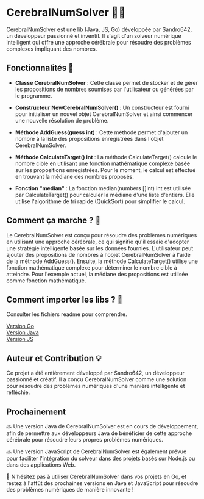 # CerebralNumSolver 👨‍💻

CerebralNumSolver est une lib (Java, JS, Go) développée par Sandro642, un développeur passionné et inventif. Il s'agit d'un solveur numérique intelligent qui offre une approche cérébrale pour résoudre des problèmes complexes impliquant des nombres.

## Fonctionnalités 🎯

- **Classe CerebralNumSolver** : Cette classe permet de stocker et de gérer les propositions de nombres soumises par l'utilisateur ou générées par le programme.

- **Constructeur NewCerebralNumSolver()** : Un constructeur est fourni pour initialiser un nouvel objet CerebralNumSolver et ainsi commencer une nouvelle résolution de problème.

- **Méthode AddGuess(guess int)** : Cette méthode permet d'ajouter un nombre à la liste des propositions enregistrées dans l'objet CerebralNumSolver.

- **Méthode CalculateTarget() int** : La méthode CalculateTarget() calcule le nombre cible en utilisant une fonction mathématique complexe basée sur les propositions enregistrées. Pour le moment, le calcul est effectué en trouvant la médiane des nombres proposés.

- **Fonction "median"** : La fonction median(numbers []int) int est utilisée par CalculateTarget() pour calculer la médiane d'une liste d'entiers. Elle utilise l'algorithme de tri rapide (QuickSort) pour simplifier le calcul.

## Comment ça marche ? 🤔

Le CerebralNumSolver est conçu pour résoudre des problèmes numériques en utilisant une approche cérébrale, ce qui signifie qu'il essaie d'adopter une stratégie intelligente basée sur les données fournies. L'utilisateur peut ajouter des propositions de nombres à l'objet CerebralNumSolver à l'aide de la méthode AddGuess(). Ensuite, la méthode CalculateTarget() utilise une fonction mathématique complexe pour déterminer le nombre cible à atteindre. Pour l'exemple actuel, la médiane des propositions est utilisée comme fonction mathématique.

## Comment importer les libs ? 🤔

Consulter les fichiers readme pour comprendre.

<a href="https://github.com/Sandro642/CerebralNumSolver/tree/main/Version-GO">Version Go</a>
<br>
<a href="https://github.com/Sandro642/CerebralNumSolver/tree/main/Version-Java">Version Java</a>
<br>
<a href="https://github.com/Sandro642/CerebralNumSolver/tree/main/Version-JS">Version JS</a>
<br>

## Auteur et Contribution 💡

Ce projet a été entièrement développé par Sandro642, un développeur passionné et créatif. Il a conçu CerebralNumSolver comme une solution pour résoudre des problèmes numériques d'une manière intelligente et réfléchie.

## Prochainement

🔜 Une version Java de CerebralNumSolver est en cours de développement, afin de permettre aux développeurs Java de bénéficier de cette approche cérébrale pour résoudre leurs propres problèmes numériques.

🔜 Une version JavaScript de CerebralNumSolver est également prévue pour faciliter l'intégration du solveur dans des projets basés sur Node.js ou dans des applications Web.

🚀 N'hésitez pas à utiliser CerebralNumSolver dans vos projets en Go, et restez à l'affût des prochaines versions en Java et JavaScript pour résoudre des problèmes numériques de manière innovante !
